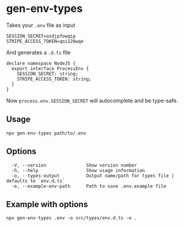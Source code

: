 # gen-env-types

Takes your `.env` file as input

```
SESSION_SECRET=asdjpfowqip
STRIPE_ACCESS_TOKEN=qoi120wqe
```

And generates a `.d.ts` file

```
declare namespace NodeJS {
  export interface ProcessEnv {
    SESSION_SECRET: string;
    STRIPE_ACCESS_TOKEN: string;
  }
}
```

Now `process.env.SESSION_SECRET` will autocomplete and be type-safe.

## Usage

```
npx gen-env-types path/to/.env
```

## Options
```
  -V, --version               Show version number
  -h, --help                  Show usage information
  -o, --types-output          Output name/path for types file | defaults to `env.d.ts`
  -e, --example-env-path      Path to save .env.example file
```

## Example with options

```
npx gen-env-types .env -o src/types/env.d.ts -e .
```
